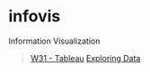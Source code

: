 # infovis
Information Visualization
>[W31 - Tableau](https://hmreumann.github.io/infovis/)
>[Exploring Data](https://hmreumann.github.io/infovis/)
